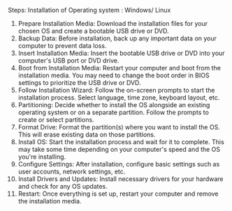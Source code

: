 Steps: Installation of Operating system : Windows/ Linux

1. Prepare Installation Media: Download the installation files for your chosen OS and create a bootable USB drive or DVD.
2. Backup Data: Before installation, back up any important data on your computer to prevent data loss.
3. Insert Installation Media: Insert the bootable USB drive or DVD into your computer's USB port or DVD drive.
4. Boot from Installation Media: Restart your computer and boot from the installation media. You may need to change the boot order in BIOS settings to prioritize the USB drive or DVD.
5. Follow Installation Wizard: Follow the on-screen prompts to start the installation process. Select language, time zone, keyboard layout, etc.
6. Partitioning: Decide whether to install the OS alongside an existing operating system or on a separate partition. Follow the prompts to create or select partitions.
7. Format Drive: Format the partition(s) where you want to install the OS. This will erase existing data on those partitions.
8. Install OS: Start the installation process and wait for it to complete. This may take some time depending on your computer's speed and the OS you're installing.
9. Configure Settings: After installation, configure basic settings such as user accounts, network settings, etc.
10. Install Drivers and Updates: Install necessary drivers for your hardware and check for any OS updates.
11. Restart: Once everything is set up, restart your computer and remove the installation media.
